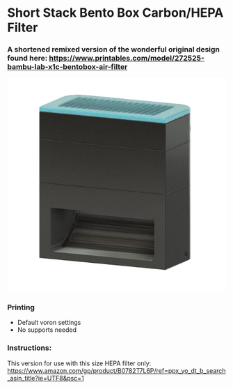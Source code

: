 # Short Stack Bento Box Carbon/HEPA Filter
 ### A shortened remixed version of the wonderful original design found here: https://www.printables.com/model/272525-bambu-lab-x1c-bentobox-air-filter

<img src="./Images/shortybento.jpg" width=600>

### Printing
  * Default voron settings
  * No supports needed

### Instructions:
 
This version for use with this size HEPA filter only: https://www.amazon.com/gp/product/B0782T7L6P/ref=ppx_yo_dt_b_search_asin_title?ie=UTF8&psc=1
